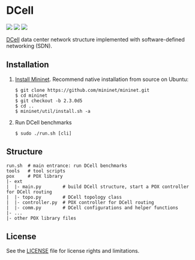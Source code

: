 # DCell

![][badge-python] [![][badge-mininet]][src-mininet] [![][badge-pox]][src-pox]

[DCell][dcell-url] data center network structure implemented with software-defined networking (SDN).

## Installation

1. [Install Mininet][mininet-download]. Recommend native installation from source on Ubuntu:

    ```
    $ git clone https://github.com/mininet/mininet.git
    $ cd mininet
    $ git checkout -b 2.3.0d5
    $ cd ..
    $ mininet/util/install.sh -a
    ```

2. Run DCell benchmarks

    ```
    $ sudo ./run.sh [cli]
    ```

## Structure

```
run.sh  # main entrance: run DCell benchmarks
tools   # tool scripts
pox     # POX library
|- ext
|  |- main.py        # build DCell structure, start a POX controller for DCell routing
|  |- topo.py        # DCell topology class
|  |- controller.py  # POX controller for DCell routing
|  |- comm.py        # DCell configurations and helper functions
|- ...
|- other POX library files
```

## License

See the [LICENSE](./LICENSE) file for license rights and limitations.

[badge-python]: https://img.shields.io/badge/python-2.7-blue.svg
[badge-mininet]: https://img.shields.io/badge/Mininet-2.3.0d5-blue.svg
[badge-pox]: https://img.shields.io/badge/POX-dart-blue.svg

[src-mininet]: https://github.com/mininet/mininet/tree/2.3.0d5
[src-pox]: https://github.com/noxrepo/pox/tree/dart

[dcell-url]: https://www.microsoft.com/en-us/research/publication/dcell-a-scalable-and-fault-tolerant-network-structure-for-data-centers/

[mininet-download]: http://mininet.org/download/
